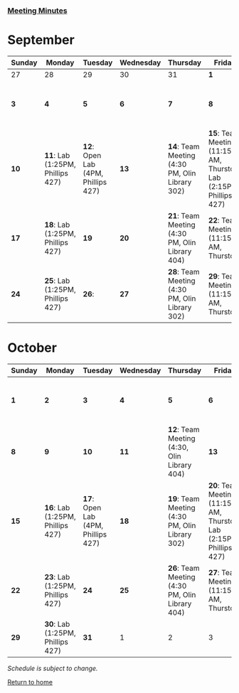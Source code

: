 ### [Meeting Minutes](./MeetingMinutes.md)

# September

Sunday | Monday | Tuesday | Wednesday | Thursday | Friday | Saturday |
---------|---------|---------|---------|---------|---------|---------|
27       | 28      | 29      | 30      | 31      | **1**   | **2**   |
**3** | **4** | **5** | **6** | **7** | **8** | **9**: Open Lab (3 PM, Phillips 427) |
**10** | **11**: Lab (1:25PM, Phillips 427)  | **12**: Open Lab (4PM, Phillips 427) | **13**   | **14**: Team Meeting (4:30 PM, Olin Library 302) | **15**: Team Meeting (11:15 AM, Thurston) Lab (2:15PM, Phillips 427)| **16** Open Lab (2PM, Phillips 427) |
**17** | **18**: Lab (1:25PM, Phillips 427) | **19** | **20** | **21**: Team Meeting (4:30 PM, Olin Library 404) | **22**: Team Meeting (11:15 AM, Thurston) | **23** |
**24** | **25**: Lab (1:25PM, Phillips 427) | **26**:  | **27** | **28**: Team Meeting (4:30 PM, Olin Library 302) | **29**: Team Meeting (11:15 AM, Thurston) | **30** |

# October
Sunday | Monday | Tuesday | Wednesday | Thursday | Friday | Saturday |
---------|---------|---------|---------|---------|---------|---------|
**1**    | **2**  | **3** | **4** | **5** | **6**   | **7**: Team Meeting (11:15 AM, Thurston)   |
**8** | **9** | **10** | **11** | **12**: Team Meeting (4:30, Olin Library 404) | **13** | **14**: Open Lab (3 PM, Phillips 427) |
**15** | **16**: Lab (1:25PM, Phillips 427)  | **17**: Open Lab (4PM, Phillips 427) | **18**   | **19**: Team Meeting (4:30 PM, Olin Library 302) | **20**: Team Meeting (11:15 AM, Thurston) Lab (2:15PM, Phillips 427)| **21** Open Lab (2PM, Phillips 427) |
**22** | **23**: Lab (1:25PM, Phillips 427) | **24** | **25** | **26**: Team Meeting (4:30 PM, Olin Library 404) | **27**: Team Meeting (11:15 AM, Thurston) | **28** |
**29** | **30**: Lab (1:25PM, Phillips 427) | **31**  | 1 | 2 | 3 | 4 |
_Schedule is subject to change._

[Return to home](https://sofyacalvin.github.io/ece3400-group3/)

